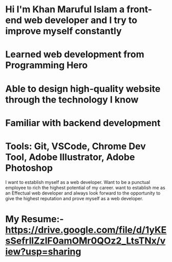 # Hi I'm Khan Maruful Islam a front-end web developer and I try to improve myself constantly
#	Learned web development from Programming Hero
#	Able to design high-quality website through the technology I know
#	Familiar with backend development 
#	Tools: Git, VSCode, Chrome Dev Tool, Adobe Illustrator, Adobe Photoshop 
I want to establish myself as a web developer. Want to be a punctual employee to rich the highest potential of my career. 
want to establish me as an Effectual web developer and always look forward to the opportunity to give the highest reputation
and prove myself as a web developer.
# My Resume:- https://drive.google.com/file/d/1yKEsSefrllZzlF0amOMr0QOz2_LtsTNx/view?usp=sharing
